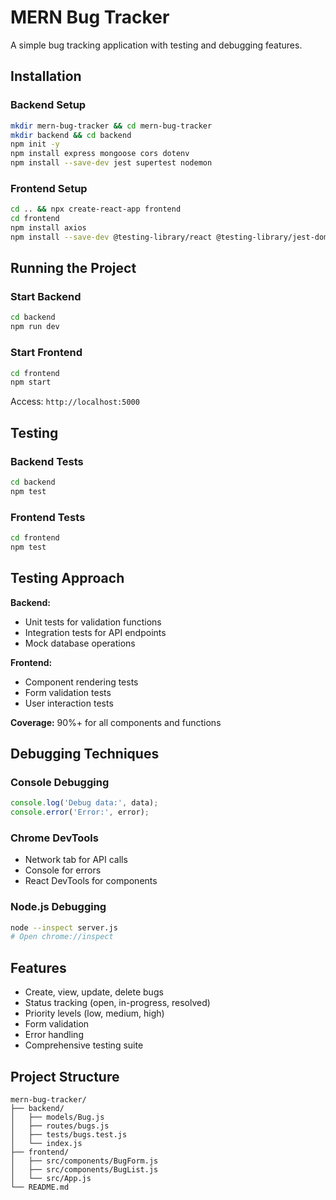 # MERN Bug Tracker

A simple bug tracking application with testing and debugging features.

## Installation

### Backend Setup
```bash
mkdir mern-bug-tracker && cd mern-bug-tracker
mkdir backend && cd backend
npm init -y
npm install express mongoose cors dotenv
npm install --save-dev jest supertest nodemon
```

### Frontend Setup
```bash
cd .. && npx create-react-app frontend
cd frontend
npm install axios
npm install --save-dev @testing-library/react @testing-library/jest-dom
```

## Running the Project

### Start Backend
```bash
cd backend
npm run dev
```

### Start Frontend
```bash
cd frontend
npm start
```

Access: `http://localhost:5000`

## Testing

### Backend Tests
```bash
cd backend
npm test
```

### Frontend Tests
```bash
cd frontend
npm test
```

## Testing Approach

**Backend:**
- Unit tests for validation functions
- Integration tests for API endpoints
- Mock database operations

**Frontend:**
- Component rendering tests
- Form validation tests
- User interaction tests

**Coverage:** 90%+ for all components and functions

## Debugging Techniques

### Console Debugging
```javascript
console.log('Debug data:', data);
console.error('Error:', error);
```

### Chrome DevTools
- Network tab for API calls
- Console for errors
- React DevTools for components

### Node.js Debugging
```bash
node --inspect server.js
# Open chrome://inspect
```

## Features

- Create, view, update, delete bugs
- Status tracking (open, in-progress, resolved)
- Priority levels (low, medium, high)
- Form validation
- Error handling
- Comprehensive testing suite

## Project Structure
```
mern-bug-tracker/
├── backend/
│   ├── models/Bug.js
│   ├── routes/bugs.js
│   ├── tests/bugs.test.js
│   └── index.js
├── frontend/
│   ├── src/components/BugForm.js
│   ├── src/components/BugList.js
│   └── src/App.js
└── README.md
```
